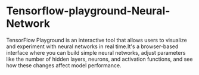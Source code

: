 # Tensorflow-playground-Neural-Network
TensorFlow Playground is an interactive tool that allows users to visualize and experiment with neural networks in real time.It's a browser-based interface where you can build simple neural networks, adjust parameters like the number of hidden layers, neurons, and activation functions, and see how these changes affect model performance.
